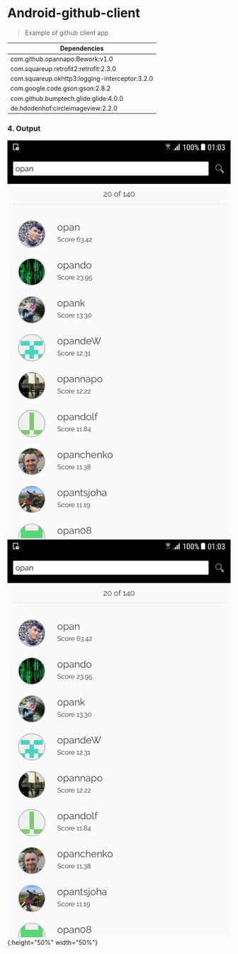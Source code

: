# Android-github-client

> Example of github client app
 
 
| Dependencies |
| ------ |
|com.github.opannapo:Bework:v1.0
|com.squareup.retrofit2:retrofit:2.3.0
|com.squareup.okhttp3:logging-interceptor:3.2.0 
|com.google.code.gson:gson:2.8.2 
|com.github.bumptech.glide:glide:4.0.0 
|de.hdodenhof:circleimageview:2.2.0 

### 4. Output  
![Alt text](https://github.com/opannapo/OutputPreviewAssets/blob/master/android-github-client/1.png "Output")
![opannapo](https://github.com/opannapo/OutputPreviewAssets/blob/master/android-github-client/1.png){:height="50%" width="50%"}
